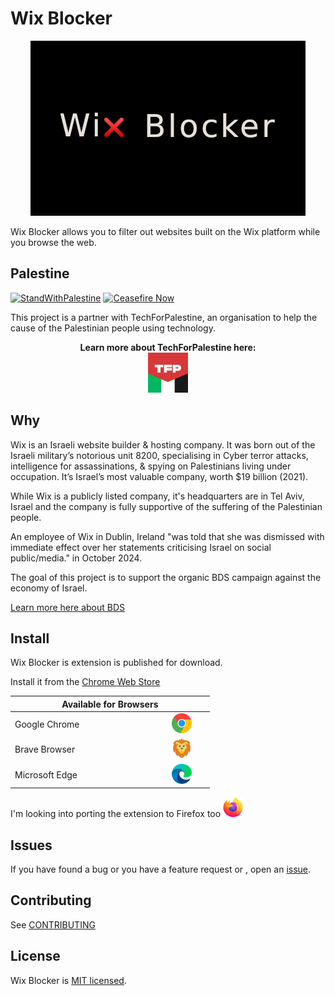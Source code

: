 # Wix Blocker

<p align="center"><img src="public/media/Small-Promo-Tile.png"></p>

Wix Blocker allows you to filter out websites built on the Wix platform while you browse the web.

## Palestine

[![StandWithPalestine](https://raw.githubusercontent.com/Safouene1/support-palestine-banner/master/StandWithPalestine.svg)](https://techforpalestine.org/learn-more)
[![Ceasefire Now](https://badge.techforpalestine.org/ceasefire-now)](https://techforpalestine.org/learn-more)

This project is a partner with TechForPalestine, an organisation to help the cause of the Palestinian people using technology.

<p align="center">
<strong>Learn more about TechForPalestine here:</strong>
</br>
<a href="https://techforpalestine.org/"><img src="public/media/tfp-logo.jpeg" width="64px"></a>
</p>

## Why

Wix is an Israeli website builder & hosting company. It was born out of the Israeli military’s notorious unit 8200, specialising in Cyber terror attacks, intelligence for assassinations, & spying on Palestinians living under occupation. It’s Israel’s most valuable company, worth $19 billion (2021).

While Wix is a publicly listed company, it's headquarters are in Tel Aviv, Israel and the company is fully supportive of the suffering of the Palestinian people.

An employee of Wix in Dublin, Ireland "was told that she was dismissed with immediate effect over her statements criticising Israel on social public/media." in October 2024.

The goal of this project is to support the organic BDS campaign against the economy of Israel.

[Learn more here about BDS](https://bdsmovement.net/Act-Now-Against-These-Companies-Profiting-From-Genocide)

## Install

Wix Blocker is extension is published for download.

Install it from the [Chrome Web Store](https://chromewebstore.google.com/detail/bds-wix-blocker/ggpmckplkboocoljlhgeakgndfphbnkm)

<table width="200px">
    <thead>
    <th colspan="2">
    &nbsp;&nbsp;&nbsp;&nbsp;&nbsp;&nbsp;&nbsp;&nbsp;&nbsp;&nbsp;&nbsp;&nbsp;&nbsp;&nbsp;&nbsp;&nbsp;&nbsp;&nbsp;&nbsp; Available for Browsers &nbsp;&nbsp;&nbsp;&nbsp;&nbsp;&nbsp;&nbsp;&nbsp;&nbsp;&nbsp;&nbsp;&nbsp;&nbsp;&nbsp;&nbsp;&nbsp;&nbsp;&nbsp;&nbsp;
    </th>
    </thead>
    <tbody>
        <tr>
            <td>
                Google Chrome
            </td>
            <td align="center">
                <img width="32px" src="public/media/chrome.png">
            </td>
        </tr>
        <tr>
            <td>
                Brave Browser
            </td>
            <td align="center">
                <img width="32px" src="public/media/lion.png">
            </td>
        </tr>
        <tr>
            <td>
                Microsoft Edge
            </td>
            <td align="center">
                <img width="32px" src="public/media/microsoft.png">
            </td>
        </tr>
    </tbody>
</table>

I'm looking into porting the extension to Firefox too <img width="32px" src="public/media/firefox.png">

## Issues

If you have found a bug or you have a feature request or , open an [issue](https://github.com/bdsally/wix-blocker/issues).

## Contributing

See [CONTRIBUTING](CONTRIBUTING.md)

## License

Wix Blocker is [MIT licensed](LICENSE).
